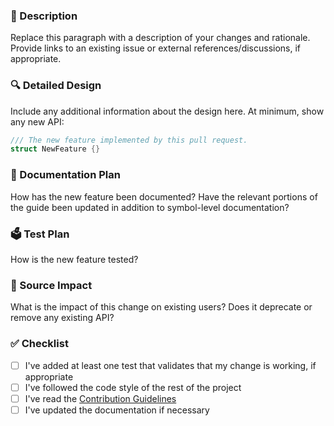 <!--
    Thanks for contributing to Vexil!

    Before you submit your request, please replace each paragraph
    below with the relevant details, and complete the steps in the
    checklist by placing an 'x' in each box:
    
    - [x] I've completed this task
    - [ ] This task isn't completed
-->

### 📒 Description

Replace this paragraph with a description of your changes and rationale. Provide links to an existing issue or external references/discussions, if appropriate.

### 🔍 Detailed Design

Include any additional information about the design here. At minimum, show any new API:

```swift
/// The new feature implemented by this pull request.
struct NewFeature {}
```

### 📓 Documentation Plan

How has the new feature been documented? Have the relevant portions of the guide been updated in addition to symbol-level documentation?

### 🗳 Test Plan

How is the new feature tested?

### 🧯 Source Impact

What is the impact of this change on existing users? Does it deprecate or remove any existing API?

### ✅ Checklist

- [ ] I've added at least one test that validates that my change is working, if appropriate
- [ ] I've followed the code style of the rest of the project
- [ ] I've read the [Contribution Guidelines](CONTRIBUTING.md)
- [ ] I've updated the documentation if necessary
